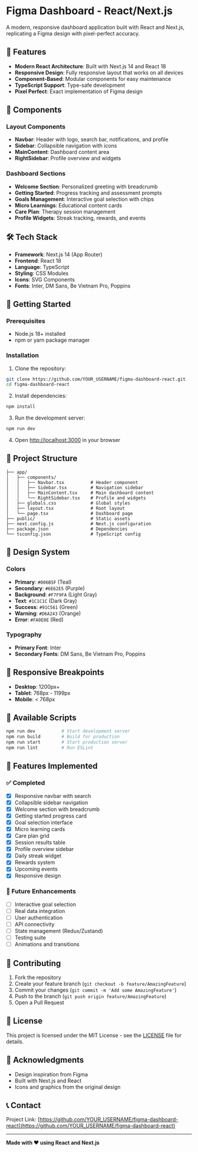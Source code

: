 # Figma Dashboard - React/Next.js

A modern, responsive dashboard application built with React and Next.js, replicating a Figma design with pixel-perfect accuracy.

## 🚀 Features

- **Modern React Architecture**: Built with Next.js 14 and React 18
- **Responsive Design**: Fully responsive layout that works on all devices
- **Component-Based**: Modular components for easy maintenance
- **TypeScript Support**: Type-safe development
- **Pixel Perfect**: Exact implementation of Figma design

## 🎨 Components

### Layout Components

- **Navbar**: Header with logo, search bar, notifications, and profile
- **Sidebar**: Collapsible navigation with icons
- **MainContent**: Dashboard content area
- **RightSidebar**: Profile overview and widgets

### Dashboard Sections

- **Welcome Section**: Personalized greeting with breadcrumb
- **Getting Started**: Progress tracking and assessment prompts
- **Goals Management**: Interactive goal selection with chips
- **Micro Learnings**: Educational content cards
- **Care Plan**: Therapy session management
- **Profile Widgets**: Streak tracking, rewards, and events

## 🛠️ Tech Stack

- **Framework**: Next.js 14 (App Router)
- **Frontend**: React 18
- **Language**: TypeScript
- **Styling**: CSS Modules
- **Icons**: SVG Components
- **Fonts**: Inter, DM Sans, Be Vietnam Pro, Poppins

## 🚀 Getting Started

### Prerequisites

- Node.js 18+ installed
- npm or yarn package manager

### Installation

1. Clone the repository:

```bash
git clone https://github.com/YOUR_USERNAME/figma-dashboard-react.git
cd figma-dashboard-react
```

2. Install dependencies:

```bash
npm install
```

3. Run the development server:

```bash
npm run dev
```

4. Open [http://localhost:3000](http://localhost:3000) in your browser

## 📁 Project Structure

```
├── app/
│   ├── components/
│   │   ├── Navbar.tsx          # Header component
│   │   ├── Sidebar.tsx         # Navigation sidebar
│   │   ├── MainContent.tsx     # Main dashboard content
│   │   └── RightSidebar.tsx    # Profile and widgets
│   ├── globals.css             # Global styles
│   ├── layout.tsx              # Root layout
│   └── page.tsx                # Dashboard page
├── public/                     # Static assets
├── next.config.js              # Next.js configuration
├── package.json                # Dependencies
└── tsconfig.json               # TypeScript config
```

## 🎨 Design System

### Colors

- **Primary**: `#006B5F` (Teal)
- **Secondary**: `#6E62E5` (Purple)
- **Background**: `#F7F9FA` (Light Gray)
- **Text**: `#1C1C1C` (Dark Gray)
- **Success**: `#91C561` (Green)
- **Warning**: `#D6A243` (Orange)
- **Error**: `#FA0E0E` (Red)

### Typography

- **Primary Font**: Inter
- **Secondary Fonts**: DM Sans, Be Vietnam Pro, Poppins

## 📱 Responsive Breakpoints

- **Desktop**: 1200px+
- **Tablet**: 768px - 1199px
- **Mobile**: < 768px

## 🔧 Available Scripts

```bash
npm run dev          # Start development server
npm run build        # Build for production
npm run start        # Start production server
npm run lint         # Run ESLint
```

## 📝 Features Implemented

### ✅ Completed

- [x] Responsive navbar with search
- [x] Collapsible sidebar navigation
- [x] Welcome section with breadcrumb
- [x] Getting started progress card
- [x] Goal selection interface
- [x] Micro learning cards
- [x] Care plan grid
- [x] Session results table
- [x] Profile overview sidebar
- [x] Daily streak widget
- [x] Rewards system
- [x] Upcoming events
- [x] Responsive design

### 🔄 Future Enhancements

- [ ] Interactive goal selection
- [ ] Real data integration
- [ ] User authentication
- [ ] API connectivity
- [ ] State management (Redux/Zustand)
- [ ] Testing suite
- [ ] Animations and transitions

## 🤝 Contributing

1. Fork the repository
2. Create your feature branch (`git checkout -b feature/AmazingFeature`)
3. Commit your changes (`git commit -m 'Add some AmazingFeature'`)
4. Push to the branch (`git push origin feature/AmazingFeature`)
5. Open a Pull Request

## 📄 License

This project is licensed under the MIT License - see the [LICENSE](LICENSE) file for details.

## 🙏 Acknowledgments

- Design inspiration from Figma
- Built with Next.js and React
- Icons and graphics from the original design

## 📞 Contact

Project Link: [https://github.com/YOUR_USERNAME/figma-dashboard-react](https://github.com/YOUR_USERNAME/figma-dashboard-react)

---

**Made with ❤️ using React and Next.js**
